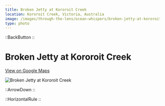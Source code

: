 ```yaml
---
title: Broken Jetty at Kororoit Creek
location: Kororoit Creek, Victoria, Australia
image: /images/through-the-lens/ocean-whispers/broken-jetty-at-kororoit-creek.jpg
type: photo
---
```


::BackButton
::

# Broken Jetty at Kororoit Creek

<a href="https://www.google.com/maps/search/?api=1&query=Kororoit+Creek+Historic+Fishing+Village,+Victoria,+Australia" target="_blank" rel="noopener noreferrer">View on Google Maps</a>

![Broken Jetty at Kororoit Creek](/images/through-the-lens/ocean-whispers/broken-jetty-at-kororoit-creek.jpg)

<div class="mb-8"></div>

::ArrowDown
::

<div class="mb-8"></div>

::HorizontalRule
::
